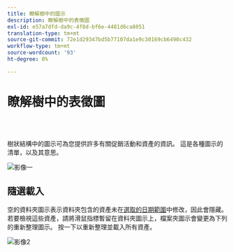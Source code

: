 ```yaml
---
title: 瞭解樹中的圖示
description: 瞭解樹中的表徵圖
exl-id: e57a7dfd-da9c-4f8d-bf6e-4481d6ca8051
translation-type: tm+mt
source-git-commit: 72e1d29347bd5b77107da1e9c30169cb6490c432
workflow-type: tm+mt
source-wordcount: '93'
ht-degree: 0%

---
```


# 瞭解樹中的表徵圖

<br> 

樹狀結構中的圖示可為您提供許多有關促銷活動和資產的資訊。 這是各種圖示的清單，以及其意思。

![影像一](/help/sky/assets/tree/understanding-icons-in-the-tree/understanding-icons-in-the-tree-1.png)

## 隨選載入

空的資料夾圖示表示資料夾包含的資產未在[選取的日期範圍](/help/sky/configuring-the-tree.md)中修改，因此會隱藏。 若要檢視這些資產，請將滑鼠指標暫留在資料夾圖示上，檔案夾圖示會變更為下列的重新整理圖示。 按一下以重新整理並載入所有資產。

![影像2](/help/sky/assets/tree/understanding-icons-in-the-tree/understanding-icons-in-the-tree-2.png)
